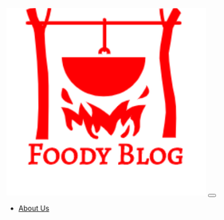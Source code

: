 <nav class="navbar navbar-expand-md navbar-dark fixed-top" id="mainNav">
  <div class="container-fluid">
    <a class="navbar-brand" href="#"><img alt="techylane logo" src="/assets/img/logo_red.png"></a>
    <button class="navbar-toggler" type="button" data-toggle="collapse" data-target="#navbarResponsive">
      <span class="navbar-toggle-icon"><i class="fa fa-bars fa-1x"></i></span>
    </button>
    <div class="collapse navbar-collapse" id="navbarResponsive">
      <ul class="navbar-nav ml-auto">
        <li class="nav-item">
          <a class="nav-link" href="#aboutus">About Us</a>
        </li>
      </ul>
    </div>
  </div>
</nav>
